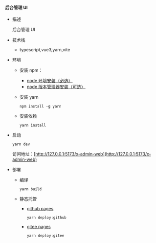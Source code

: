 #### 后台管理 UI

- 描述

  后台管理 UI

- 技术栈

  - typescript,vue3,yarn,vite

- 环境

  - 安装 npm：

    - [node 环境安装（必选）](https://www.runoob.com/nodejs/nodejs-install-setup.html)
    - [node 版本管理器安装（可选）](https://www.runoob.com/w3cnote/npm-switch-repo.html)

  - 安装 yarn

    ```
    npm install -g yarn
    ```

  - 安装依赖

    ```shell
    yarn install
    ```

- 启动

  ```shell
  yarn dev
  ```

  访问地址：[http://127.0.0.1:5173/x-admin-web](http://127.0.0.1:5173/x-admin-web)

- 部署

  - 编译

    ```shell
    yarn build
    ```

  - 静态托管

    - [github pages](https://cuukenn.github.io/x-admin-web)

      ```shell
      yarn deploy:github
      ```

    - [gitee pages](https://cuukenn.gitee.io/x-admin-web)

      ```shell
      yarn deploy:gitee
      ```
